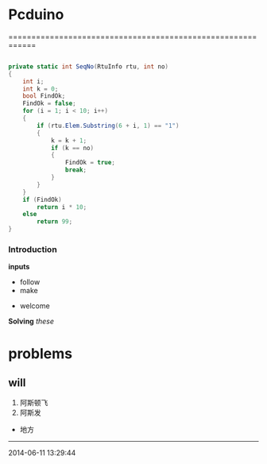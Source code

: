 # Pcduino #
============================================================

```c#

private static int SeqNo(RtuInfo rtu, int no)
{
    int i;
    int k = 0;
    bool FindOk;
    FindOk = false;
    for (i = 1; i < 10; i++)
    {
        if (rtu.Elem.Substring(6 + i, 1) == "1")
        {
            k = k + 1;
            if (k == no)
            {
                FindOk = true;
                break;
            }
        }
    }
    if (FindOk)
        return i * 10;
    else
        return 99;
}

```

### Introduction ###

**inputs**

- follow
- make

* welcome

**Solving** *these* 

# problems #

## will ##

1. 阿斯顿飞
2. 阿斯发

- 地方

----------
2014-06-11 13:29:44 
